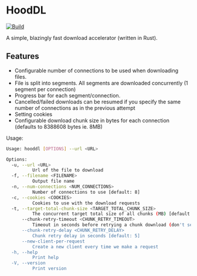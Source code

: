 # HoodDL

[![Build](https://github.com/WarrenHood/HoodDL/actions/workflows/build.yml/badge.svg?branch=main)](https://github.com/WarrenHood/HoodDL/actions/workflows/build.yml)

A simple, blazingly fast download accelerator (written in Rust).

## Features

- Configurable number of connections to be used when downloading files.
- File is split into segments. All segments are downloaded concurrently (1 segment per connection)
- Progress bar for each segment/connection.
- Cancelled/failed downloads can be resumed if you specify the same number of connections as in the previous attempt
- Setting cookies
- Configurable download chunk size in bytes for each connection (defaults to 8388608 bytes ie. 8MB)

Usage:

```bash
Usage: hooddl [OPTIONS] --url <URL>

Options:
  -u, --url <URL>
          Url of the file to download
  -f, --filename <FILENAME>
          Output file name
  -n, --num-connections <NUM_CONNECTIONS>
          Number of connections to use [default: 8]
  -c, --cookies <COOKIES>
          Cookies to use with the download requests
  -t, --target-total-chunk-size <TARGET_TOTAL_CHUNK_SIZE>
          The concurrent target total size of all chunks (MB) [default: 20]
      --chunk-retry-timeout <CHUNK_RETRY_TIMEOUT>
          Timeout in seconds before retrying a chunk download (don't set this too low) [default: 15]
      --chunk-retry-delay <CHUNK_RETRY_DELAY>
          Chunk retry delay in seconds [default: 5]
      --new-client-per-request
          Create a new client every time we make a request
  -h, --help
          Print help
  -V, --version
          Print version
```
